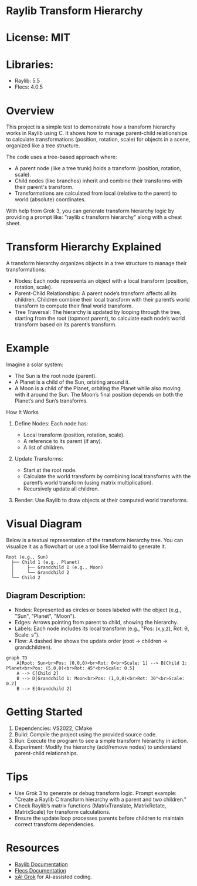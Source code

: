 # Raylib Transform Hierarchy

# License: MIT

# Libraries:
- Raylib: 5.5
- Flecs: 4.0.5
# Overview

This project is a simple test to demonstrate how a transform hierarchy works in Raylib using C. It shows how to manage parent-child relationships to calculate transformations (position, rotation, scale) for objects in a scene, organized like a tree structure.

The code uses a tree-based approach where:
- A parent node (like a tree trunk) holds a transform (position, rotation, scale).
- Child nodes (like branches) inherit and combine their transforms with their parent's transform.
- Transformations are calculated from local (relative to the parent) to world (absolute) coordinates.
    

With help from Grok 3, you can generate transform hierarchy logic by providing a prompt like: "raylib c transform hierarchy" along with a cheat sheet.

# Transform Hierarchy Explained

A transform hierarchy organizes objects in a tree structure to manage their transformations:
- Nodes: Each node represents an object with a local transform (position, rotation, scale).
- Parent-Child Relationships: A parent node’s transform affects all its children. Children combine their local transform with their parent’s world transform to compute their final world transform.
- Tree Traversal: The hierarchy is updated by looping through the tree, starting from the root (topmost parent), to calculate each node’s world transform based on its parent’s transform.
    

# Example

Imagine a solar system:
- The Sun is the root node (parent).
- A Planet is a child of the Sun, orbiting around it.
- A Moon is a child of the Planet, orbiting the Planet while also moving with it around the Sun. The Moon’s final position depends on both the Planet’s and Sun’s transforms.

How It Works

1. Define Nodes: Each node has:
    - Local transform (position, rotation, scale).
    - A reference to its parent (if any).
    - A list of children.
        
2. Update Transforms:
    - Start at the root node.
    - Calculate the world transform by combining local transforms with the parent’s world transform (using matrix multiplication).
    - Recursively update all children.
        
3. Render: Use Raylib to draw objects at their computed world transforms.
    
# Visual Diagram

Below is a textual representation of the transform hierarchy tree. You can visualize it as a flowchart or use a tool like Mermaid to generate it.

```text
Root (e.g., Sun)
  ├── Child 1 (e.g., Planet)
  │     ├── Grandchild 1 (e.g., Moon)
  │     └── Grandchild 2
  └── Child 2
```

## Diagram Description:

- Nodes: Represented as circles or boxes labeled with the object (e.g., "Sun", "Planet", "Moon").
- Edges: Arrows pointing from parent to child, showing the hierarchy.
- Labels: Each node includes its local transform (e.g., "Pos: (x,y,z), Rot: θ, Scale: s").
- Flow: A dashed line shows the update order (root → children → grandchildren).
    

```mermaid
graph TD
    A[Root: Sun<br>Pos: (0,0,0)<br>Rot: 0<br>Scale: 1] --> B[Child 1: Planet<br>Pos: (5,0,0)<br>Rot: 45°<br>Scale: 0.5]
    A --> C[Child 2]
    B --> D[Grandchild 1: Moon<br>Pos: (1,0,0)<br>Rot: 30°<br>Scale: 0.2]
    B --> E[Grandchild 2]
```

# Getting Started

1. Dependencies: VS2022, CMake
2. Build: Compile the project using the provided source code.
3. Run: Execute the program to see a simple transform hierarchy in action.
4. Experiment: Modify the hierarchy (add/remove nodes) to understand parent-child relationships.
    
# Tips

- Use Grok 3 to generate or debug transform logic. Prompt example: "Create a Raylib C transform hierarchy with a parent and two children."
- Check Raylib’s matrix functions (MatrixTranslate, MatrixRotate, MatrixScale) for transform calculations.
- Ensure the update loop processes parents before children to maintain correct transform dependencies.

# Resources

- [Raylib Documentation](https://www.raylib.com/)
- [Flecs Documentation](https://www.flecs.dev/flecs/)
- [xAI Grok](https://x.ai/grok) for AI-assisted coding.